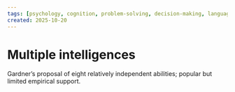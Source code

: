 ```yaml
---
tags: [psychology, cognition, problem-solving, decision-making, language, intelligence, testing, heuristics, bias]
created: 2025-10-20
---
```

# Multiple intelligences

Gardner’s proposal of eight relatively independent abilities; popular but limited empirical support.
